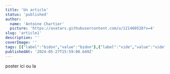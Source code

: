 ```yaml
---
title: 'Un article'
status: 'published'
author:
  name: 'Antoine Chartier'
  picture: 'https://avatars.githubusercontent.com/u/121460528?v=4'
slug: 'article1'
description: ''
coverImage: ''
tags: [{"label":"bidon","value":"bidon"},{"label":"vide","value":"vide"}]
publishedAt: '2024-05-27T15:59:08.649Z'
---
```


poster ici ou la
